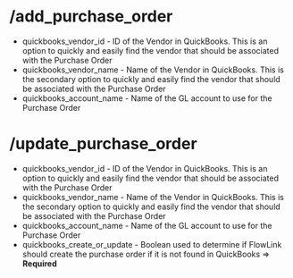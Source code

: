 # /add_purchase_order
- quickbooks_vendor_id - ID of the Vendor in QuickBooks. This is an option to quickly and easily find the vendor that should be associated with the Purchase Order
- quickbooks_vendor_name - Name of the Vendor in QuickBooks. This is the secondary option to quickly and easily find the vendor that should be associated with the Purchase Order
- quickbooks_account_name - Name of the GL account to use for the Purchase Order

# /update_purchase_order
- quickbooks_vendor_id - ID of the Vendor in QuickBooks. This is an option to quickly and easily find the vendor that should be associated with the Purchase Order
- quickbooks_vendor_name - Name of the Vendor in QuickBooks. This is the secondary option to quickly and easily find the vendor that should be associated with the Purchase Order
- quickbooks_account_name - Name of the GL account to use for the Purchase Order
- quickbooks_create_or_update - Boolean used to determine if FlowLink should create the purchase order if it is not found in QuickBooks => **Required**